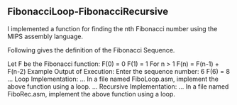 ## FibonacciLoop-FibonacciRecursive
 
 I implemented a function for finding the nth Fibonacci number using the MIPS assembly language. 
 
 Following gives the definition of the Fibonacci Sequence.

 Let F be the Fibonacci function:
 F(0) = 0
 F(1) = 1
 For n > 1 F(n) = F(n-1) + F(n-2)
 Example Output of Execution:
 Enter the sequence number: 6
 F(6) = 8
 ... Loop Implementation:
 ... In a file named FiboLoop.asm, implement the above function using a loop. 
 ... Recursive Implementation:
 ... In a file named FiboRec.asm, implement the above function using a loop. 
